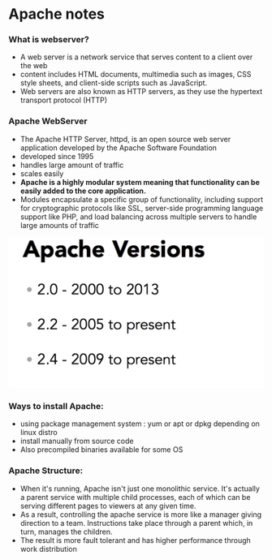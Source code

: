 
# Apache notes


### What is webserver? 
- A web server is a network service that serves content to a client over the web
- content includes    HTML documents, multimedia such as images, CSS style sheets, and client-side scripts such as JavaScript.
- Web servers are also known as HTTP servers, as they use the hypertext transport protocol (HTTP)

### Apache WebServer
- The Apache HTTP Server, httpd, is an open source web server application developed by the Apache Software Foundation
- developed since 1995
- handles large amount of traffic
- scales easily
- **Apache is a highly modular system meaning that functionality can be easily added to the core application.** 
- Modules encapsulate a specific group of functionality, including support for cryptographic protocols like SSL, server-side programming language support like PHP, and load balancing across multiple servers to handle large amounts of traffic

![img.png](images/3.0_1.png)

### Ways to install Apache: 

- using package management system : yum or apt or dpkg depending on linux distro
- install manually from source code 
- Also precompiled binaries available for some OS

### Apache Structure:

- When it's running, Apache isn't just one monolithic service. It's actually a parent service with multiple child processes, each of which can be serving different pages to viewers at any given time.
- As a result, controlling the apache service is more like a manager giving direction to a team. Instructions take place through a parent which, in turn, manages the children.
-  The result is more fault tolerant and has higher performance through work distribution